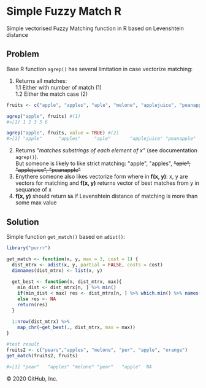 
# Simple Fuzzy Match R
Simple vectorised Fuzzy Matching function in R based on Levenshtein distance

## Problem

Base R function `agrep()` has several limitation in case vectorize matching:

1. Returns all matches:  
1.1 Either with number of match (1)  
1.2 Either the match case (2)

``` r
fruits <- c("apple", "apples", "aple", "melone", "applejuice", "peanapple", "pear")

agrep("apple", fruits) #(1)
#>[1] 1 2 3 5 6

agrep("apple", fruits, value = TRUE) #(2)
#>[1] "apple"      "apples"     "aple"       "applejuice" "peanapple" 
```

2. Returns *"matches substrings of each element of x"* (see documentation `agrep()`).  
But someone is likely to like strict matching: "apple", "apples", ~~"aple", "applejuice", "peanapple"~~ 
3. Enythere someone also likes vectorize form where in **f(x, y)**: x, y are vectors for matching and **f(x, y)** returns vector of best matches from y in sequance of x
4. **f(x, y)** should return `NA` if Levenshtein distance of matching is more than some max value  

## Solution
Simple function `get_match()` based on `adist()`:
``` r
library("purrr")

get_match <- function(x, y, max = 3, cost = 1) {
  dist_mtrx <- adist(x, y, partial = FALSE, costs = cost) 
  dimnames(dist_mtrx) <- list(x, y)
  
  get_best <- function(n, dist_mtrx, max){
    min_dist <- dist_mtrx[n, ] %>% min()
    if(min_dist < max) res <- dist_mtrx[n, ] %>% which.min() %>% names()
    else res <- NA
    return(res)
  }
  
  1:nrow(dist_mtrx) %>% 
    map_chr(~get_best(., dist_mtrx, max = max))
}

#test result
fruits2 <- c("pears","apples", "melone", "per", "apple", "orange")
get_match(fruits2, fruits)

#>[1] "pear"   "apples" "melone" "pear"   "apple"  NA  
```
© 2020 GitHub, Inc.
